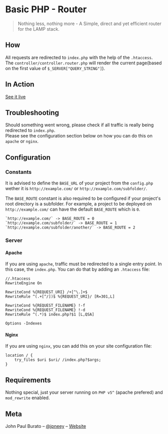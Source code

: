 # Basic PHP - Router
> Nothing less, nothing more - A Simple, direct and yet efficient router for the LAMP stack.

## How
All requests are redirected to `index.php` with the help of the `.htaccess`.<br>
The `controller/controller.router.php` will render the current page(based on the first value of `$_SERVER["QUERY_STRING"]`).

## In Action
[See it live](https://php-router.herokuapp.com/)

## Troubleshooting
Should something went wrong, please check if all traffic is really being redirected to `index.php`.<br>
Please see the configuration section below on how you can do this on `apache` or `nginx`.

## Configuration

### Constants
It is advised to define the `BASE_URL` of your project from the `config.php` wether it is `http://example.com/` or
`http://example.com/subfolder/`.

The `BASE_ROUTE` constant is also required to be configured if your project's root directory is a subfolder.
For example, a project to be deployed on `http://example.com/` can have the default `BASE_ROUTE` which is `0`.
```
`http://example.com/` -> BASE_ROUTE = 0
`http://example.com/subfolder/` -> BASE_ROUTE = 1 
`http://example.com/subfolder/another/` -> BASE_ROUTE = 2
``` 

### Server
#### Apache
If you are using `apache`, traffic must be redirected to a single entry point. In this case, the `index.php`.
You can do that by adding an `.htaccess` file:
```
//.htaccess
RewriteEngine On

RewriteCond %{REQUEST_URI} /+[^\.]+$
RewriteRule ^(.+[^/])$ %{REQUEST_URI}/ [R=301,L]

RewriteCond %{REQUEST_FILENAME} !-f
RewriteCond %{REQUEST_FILENAME} !-d
RewriteRule ^(.*)$ index.php?$1 [L,QSA]

Options -Indexes
```
#### Nginx
If you are using `nginx`, you can add this on your site configuration file:
```
location / {
    try_files $uri $uri/ /index.php?$args;
}
```

## Requirements
Nothing special, just your server running on `PHP v5^` (apache prefered) and `mod_rewrite` enabled.

## Meta
John Paul Burato – [@jpneey](https://github.com/jpneey) – [Website](https://jpburato.now.sh)
